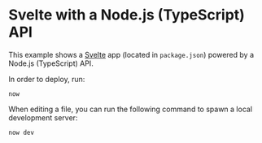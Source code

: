 # Svelte with a Node.js (TypeScript) API

This example shows a [Svelte](https://svelte.dev/) app (located in `package.json`) powered by a Node.js (TypeScript) API.

In order to deploy, run:

```
now
```

When editing a file, you can run the following command to spawn a local development server:

```
now dev
```
